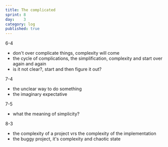 ```yaml
---
title: The complicated
sprint: 8
day:	3
category: log
published: true
---
```


6-4
- don't over complicate things, complexity will come
- the cycle of complications, the simplification, complexity and start over again and again
- is it not clear?, start and then figure it out?

7-4
- the unclear way to do something
- the imaginary expectative

7-5
- what the meaning of simplicity?

8-3
- the complexity of a project vrs the complexity of the implementation
- the buggy project, it's complexity and chaotic state 